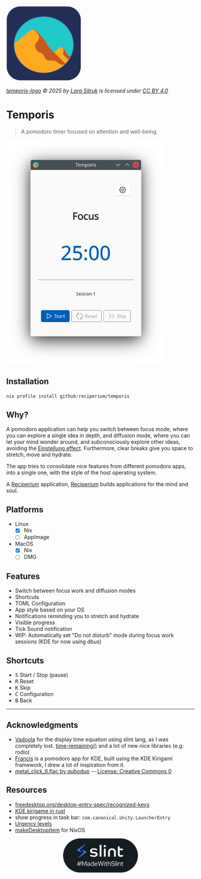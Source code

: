 <img src="./assets/icons/logo.svg" alt="logo" width="200" height="200">

_[temporis-logo](./assets/icons/logo.svg) © 2025 by [Lara Sitruk](https://www.instagram.com/lazomicreative/) is licensed under [CC BY 4.0](https://creativecommons.org/licenses/by/4.0/)_

# Temporis

> A pomodoro timer focused on attention and well-being.

<img src="docs/images/screenshot-main.png" alt="screenshot main window" height="600">

## Installation

```sh
nix profile install github:reciperium/temporis
```

## Why?

A pomodoro application can help you switch between focus mode, where you can explore a single idea in depth, and diffusion mode,
where you can let your mind wonder around, and subconsciously explore other ideas, avoiding the [Einstellung effect](https://en.wikipedia.org/wiki/Einstellung_effect).
Furthermore, clear breaks give you space to stretch, move and hydrate.

The app tries to consolidate nice features from different pomodoro apps, into a single one, with the style of
the host operating system.

A [Reciperium](https://reciperium.com) application, [Reciperium](https://reciperium.com) builds applications for the mind and soul.

## Platforms

- Linux
  - [x] Nix
  - [ ] AppImage
- MacOS
  - [x] Nix
  - [ ] DMG

## Features

- Switch between focus work and diffusion modes
- Shortcuts
- TOML Configuration
- App style based on your OS
- Notifications reminding you to stretch and hydrate
- Visible progress
- Tick Sound notification
- WIP: Automatically set "Do not disturb" mode during focus work sessions (KDE for now using dbus)

## Shortcuts

- <kbd>S</kbd> Start / Stop (pause)
- <kbd>R</kbd> Reset
- <kbd>K</kbd> Skip
- <kbd>C</kbd> Configuration
- <kbd>B</kbd> Back

---

## Acknowledgments

- [Vadoola](https://github.com/Vadoola) for the display time equation using slint lang, as I was completely lost. [time-remaining()](https://github.com/Vadoola/Tomotroid/blob/main/ui/appwindow.slint#L88) and a lot of new nice libraries (e.g: rodio)
- [Francis](https://github.com/KDE/francis) is a pomodoro app for KDE, built using the KDE Kirigami framework, I drew a lot of inspiration from it.
- [metal_click_6.flac by qubodup](https://freesound.org/s/67610/) -- [License: Creative Commons 0](http://creativecommons.org/publicdomain/zero/1.0/)

## Resources

- [freedesktop.org/desktop-entry-spec/recognized-keys](https://specifications.freedesktop.org/desktop-entry-spec/latest/recognized-keys.html)
- [KDE kirigame in rust](https://develop.kde.org/docs/getting-started/kirigami/setup-rust/#build)
- show progress in task bar: `com.canonical.Unity.LauncherEntry`
- [Urgency levels](https://specifications.freedesktop.org/notification-spec/latest/urgency-levels.html)
- [makeDesktopItem](https://nixos.org/manual/nixpkgs/stable/#trivial-builder-makeDesktopItem) for NixOS

<p align="center">
    <img src="./docs/images/made-with-slint.png" alt="made with slint logo" width="200">
</p>
